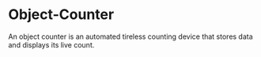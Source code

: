 # Object-Counter
An object counter is an automated tireless counting device that stores data and displays its live count. 
